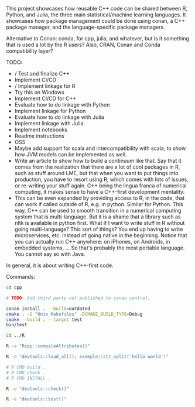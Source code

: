 This project showcases how reusable C++ code can be shared between R, Python, and Julia, the three
main statistical/machine learning languages. It showcases how package management could be done
using conan, a C++ package manager, and the language-specific package managers.

Alternative to Conan: conda, for cpp, julia, and whatever, but is it something that is used
a lot by the R users? Also, CRAN, Conan and Conda compatibility layer?

TODO:

- / Test and finalize C++
- Implement CI/CD
- / Implement linkage for R
- Try this on Windows
- Implement CI/CD for C++
- Evaluate how to do linkage with Python
- Implement linkage for Python
- Evaluate how to do linkage with Julia
- Implement linkage with Julia
- Implement notebooks
- Readme instructions
- OSS
- Maybe add support for scala and intercompatibility with scala, to show how
  JVM models can be implemented as well.
- Write an article to show how to build a continuum like that. Say that it comes
  from the realization that there are a lot of cool packages in R, such as stuff around
  LME, but that when you want to put things into production, you have to resort
  using R, which comes with lots of issues, or re-writing your stuff again. C++ being
  the lingua franca of numerical computing, it makes sense to have a C++-first
  development mentality.
- This can be even expanded by providing access to R, in the code, that can work if
  called outside of R, e.g. in python. Similar for Python. This way, C++ can be
  used to smooth transition in a numerical computing system that is multi-language.
  But it is a shame that a library such as nltk is available in python first. What
  if I want to write stuff in R without going multi-language? This sort of things?
  You end up having to write microservices, etc. instead of going native in the beginning.
  Notice that you can actually run C++ anywhere: on iPhones, on Androids, in embedded systems, ...
  So that's probably the most portable language. You cannot say so with Java.

In general, it is about writing C++-first code.

Commands:

```bash
cd cpp

# TODO: Add third party not published to conan central.

conan install . --build=outdated
cmake . -G "Unix Makefiles" -DCMAKE_BUILD_TYPE=Debug
cmake --build . --target test
bin/test

cd ../R

R -e "Rcpp::compileAttributes()"

R -e "devtools::load_all(); example::str_split('hello world')"

# R CMD build .
# R CMD check .
# R CMD INSTALL .

R -e "devtools::check()"

R -e "devtools::test()"
```
